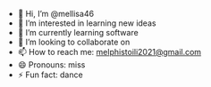 - 👋 Hi, I’m @mellisa46
- 👀 I’m interested in learning new ideas
- 🌱 I’m currently learning software 
- 💞️ I’m looking to collaborate on 
- 📫 How to reach me: melphistoili2021@gmail.com
- 😄 Pronouns: miss
- ⚡ Fun fact: dance 

<!---
mellisa46/mellisa46 is a ✨ special ✨ repository because its `README.md` (this file) appears on your GitHub profile.
You can click the Preview link to take a look at your changes.
--->
